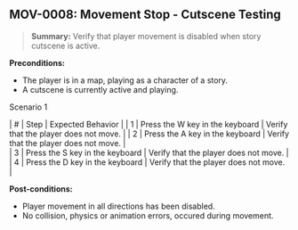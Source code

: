 ## **MOV-0008:** Movement Stop - Cutscene Testing  

> **Summary:** Verify that player movement is disabled when story cutscene is active.  <br>

**Preconditions:** 

- The player is in a map, playing as a character of a story.
- A cutscene is currently active and playing.

Scenario 1 

 | \# | Step | Expected Behavior | 
 |  1 |   Press the W key in the keyboard   | Verify that the player does not move.   | 
 |  2 |   Press the A key in the keyboard   | Verify that the player does not move.   |  
 |  3 |   Press the S key in the keyboard   | Verify that the player does not move.  |
 |  4 |   Press the D key in the keyboard   | Verify that the player does not move.  |

**Post-conditions:**  

 - Player movement in all directions has been disabled. 
 - No collision, physics or animation errors, occured during movement.
